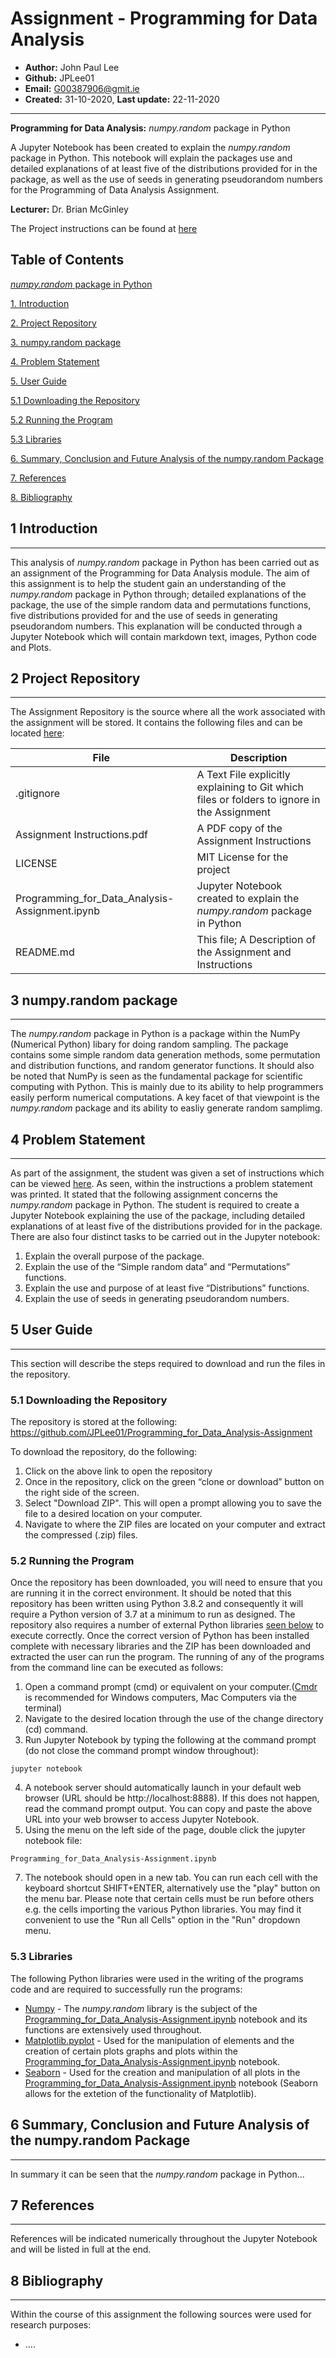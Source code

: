 # Assignment - Programming for Data Analysis

* **Author:** John Paul Lee
* **Github:** JPLee01
* **Email:** G00387906@gmit.ie
* **Created:** 31-10-2020, **Last update:** 22-11-2020
------------------------------------------------------------------------------------------------
**Programming for Data Analysis:** *numpy.random* package in Python

A Jupyter Notebook has been created to explain the *numpy.random* package in Python. This notebook will explain the packages use and detailed explanations of at least five of the distributions provided for in the package, as well as the use of seeds in generating pseudorandom numbers for the Programming of Data Analysis Assignment.

**Lecturer:** Dr. Brian McGinley

The Project instructions can be found at [here](https://github.com/JPLee01/Programming_for_Data_Analysis-Assignment/blob/main/Assignment%20Instructions.pdf)

**Table of Contents**
------------------------------------------------------------------------------------------------

[*numpy.random* package in Python](#Assignment-Programming-for-Data-Analysis)

[1. Introduction](#1-introduction)

[2. Project Repository](#2-project-repository)

[3. numpy.random package](#3-*numpy.random*-package)

[4. Problem Statement](#4-Problem-Statement)

[5. User Guide](#5-User-Guide)

  [5.1 Downloading the Repository](#5.1-Downloading-the-Repository)

  [5.2  Running the Program](#5.2-Running-the-Program)

  [5.3  Libraries](#5.3-Libraries)

[6. Summary, Conclusion and Future Analysis of the numpy.random Package](#6.-Summary,-Conclusion-and-Future-Analysis-of-the-numpy.random-Package)

[7. References](#7-References)

[8. Bibliography](#8-Bibliography)

## 1 Introduction
------------------------------------------------------------------------------------------------

This analysis of *numpy.random* package in Python has been carried out as
an assignment of the Programming for Data Analysis module. The aim of this
assignment is to help the student gain an understanding of the *numpy.random* package in Python through; detailed explanations of the package, the use of the simple random data and permutations functions, five distributions provided for and the use of seeds in generating pseudorandom numbers. This explanation will be conducted through a Jupyter Notebook which will contain markdown text, images, Python code and Plots. 

## 2 Project Repository
------------------------------------------------------------------------------------------------

The Assignment Repository is the source where all the work associated with
the assignment will be stored. It contains the following files and can be
located [here](https://github.com/JPLee01/Programming_for_Data_Analysis-Assignment):

  **File**    |     **Description**
  ---------   |   --------------------------------------------------------
  .gitignore | A Text File explicitly explaining to Git which files or folders to ignore in the Assignment
  Assignment Instructions.pdf | A PDF copy of the Assignment Instructions
  LICENSE     |    MIT License for the project
  Programming_for_Data_Analysis-Assignment.ipynb | Jupyter Notebook created to explain the *numpy.random* package in Python
  README.md   |    This file; A Description of the Assignment and Instructions

## 3 numpy.random package
------------------------------------------------------------------------------------------------
The *numpy.random* package in Python is a package within the NumPy (Numerical Python) libary for doing random sampling. The package contains some simple random data generation methods, some permutation and distribution functions, and random generator functions. It should also be noted that NumPy is seen as the fundamental package for scientific computing with Python. This is mainly due to its ability to help programmers easily perform numerical computations. A key facet of that viewpoint is the *numpy.random* package and its ability to easliy generate random samplimg. 

## 4 Problem Statement
------------------------------------------------------------------------------------------------
As part of the assignment, the student was given a set of instructions which can be viewed [here](https://github.com/JPLee01/Programming_for_Data_Analysis-Assignment/blob/main/Assignment%20Instructions.pdf). As seen, within the instructions a problem statement was printed. It stated that the following assignment concerns the *numpy.random* package in Python. The student is required to create a Jupyter Notebook explaining the use of the package, including detailed explanations of at least five of the distributions provided for in the package.
There are also four distinct tasks to be carried out in the Jupyter notebook:
1. Explain the overall purpose of the package.
2. Explain the use of the “Simple random data” and “Permutations” functions.
3. Explain the use and purpose of at least five “Distributions” functions.
4. Explain the use of seeds in generating pseudorandom numbers.

## 5 User Guide
------------------------------------------------------------------------------------------------
This section will describe the steps required to download and run the files in the repository.

### 5.1 Downloading the Repository
The repository is stored at the following: https://github.com/JPLee01/Programming_for_Data_Analysis-Assignment

To download the repository, do the following:
1.  Click on the above link to open the repository
2.  Once in the repository, click on the green “clone or download” button on the right side of the screen.
3.  Select "Download ZIP". This will open a prompt allowing you to save the file to a desired location on your computer.
4.  Navigate to where  the ZIP files are located on your computer and extract the compressed (.zip) files.

### 5.2 Running the Program
Once the repository has been downloaded, you will need to ensure that you are running it in the correct environment. It should be noted that this repository has been written using Python 3.8.2 and consequently it will require a Python version of 3.7 at a minimum to run as designed. The repository also requires a number of external Python libraries [seen below](#5.3-Libaries) to execute correctly. Once the correct version of Python has been installed complete with necessary libraries and the ZIP has been downloaded and extracted the user can run the program. The running of any of the programs from the command line can be executed as follows:
1.  Open a command prompt (cmd) or equivalent on your computer.([Cmdr](https://cmder.net) is recommended for Windows computers, Mac Computers via the terminal)
2.  Navigate to the desired location through the use of the change directory (cd) command.
3. Run Jupyter Notebook by typing the following at the command prompt (do not close the command prompt window throughout):
```
jupyter notebook
```
4. A notebook server should automatically launch in your default web browser (URL should be http://localhost:8888). If this does not happen, read the command prompt output. You can copy and paste the above URL into your web browser to access Jupyter Notebook.
6. Using the menu on the left side of the page, double click the jupyter notebook file:
```
Programming_for_Data_Analysis-Assignment.ipynb
```
7. The notebook should open in a new tab. You can run each cell with the keyboard shortcut SHIFT+ENTER, alternatively use the "play" button on the menu bar. Please note that certain cells must be run before others e.g. the cells importing the various Python libraries. You may find it convenient to use the "Run all Cells" option in the "Run" dropdown menu.

### 5.3 Libraries
The following Python libraries were used in the writing of the programs code and are required to successfully run the programs:
* [Numpy](https://www.numpy.org/) - The *numpy.random* library is the subject of the [Programming_for_Data_Analysis-Assignment.ipynb](https://github.com/JPLee01/Programming_for_Data_Analysis-Assignment/blob/main/Programming_for_Data_Analysis-Assignment.ipynb) notebook and its functions are extensively used throughout.
* [Matplotlib.pyplot](https://matplotlib.org/tutorials/introductory/pyplot.html) - Used for the manipulation of elements and the creation of certain plots graphs and plots within the [Programming_for_Data_Analysis-Assignment.ipynb](https://github.com/JPLee01/Programming_for_Data_Analysis-Assignment/blob/main/Programming_for_Data_Analysis-Assignment.ipynb) notebook.
* [Seaborn](https://seaborn.pydata.org/) - Used for the creation and manipulation of all plots in the [Programming_for_Data_Analysis-Assignment.ipynb](https://github.com/JPLee01/Programming_for_Data_Analysis-Assignment/blob/main/Programming_for_Data_Analysis-Assignment.ipynb) notebook (Seaborn allows for the extetion of the functionality of Matplotlib).

## 6 Summary, Conclusion and Future Analysis of the numpy.random Package
------------------------------------------------------------------------------------------------
In summary it can be seen that the *numpy.random* package in Python...


## 7 References
------------------------------------------------------------------------------------------------
References will be indicated numerically throughout the Jupyter Notebook and will be listed in full at the end.

## 8 Bibliography
------------------------------------------------------------------------------------------------
Within the course of this assignment the following sources were used for research purposes:
* ....